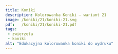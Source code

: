 ```yaml
---
title: Koniki
description: Kolorowanka Koniki – wariant 21
image: /koniki/21/koniki-21.svg
pdf:   /koniki/21/koniki-21.pdf
tags:
 - zwierzeta
 - koniki
alt: "Edukacyjna kolorowanka koniki do wydruku"
---
```

